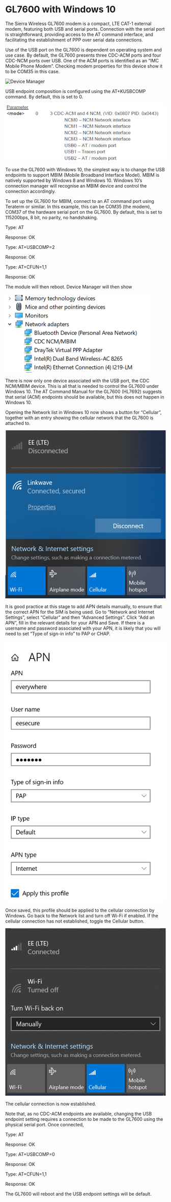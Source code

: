 # GL7600 with Windows 10

The Sierra Wireless GL7600 modem is a compact, LTE CAT-1 external modem, featuring both USB and serial ports. Connection with the serial port is straightforward, providing access to the AT command interface, and facilitating the establishment of PPP over serial data connections.

Use of the USB port on the GL7600 is dependent on operating system and use case. By default, the GL7600 presents three CDC-ACM ports and four CDC-NCM ports over USB. One of the ACM ports is identified as an “IMC Mobile Phone Modem”. Checking modem properties for this device show it to be COM35 in this case.
 
![Device Manager](https://linkwavetech.github.io/airlink-gl7600/blob/master/Images/DEVMGR.png)

USB endpoint composition is configured using the AT+KUSBCOMP command. By default, this is set to 0.

![Parameter](https://github.com/linkwavetech/airlink-gl7600/blob/master/Images/2PARAMETER.png)

To use the GL7600 with Windows 10, the simplest way is to change the USB endpoints to support MBIM (Mobile Broadband Interface Model). MBIM is natively supported by Windows 8 and Windows 10. Windows 10’s connection manager will recognise an MBIM device and control the connection accordingly.

To set up the GL7600 for MBIM, connect to an AT command port using Teraterm or similar. In this example, this can be COM35 (the modem), COM37 of the hardware serial port on the GL7600. By default, this is set to 115200bps, 8 bit, no parity, no handshaking.

Type:		 AT <Enter>
 
Response:	OK

Type: 		AT+USBCOMP=2 <Enter>
 
Response:	OK

Type:		 AT+CFUN=1,1 <Enter>
 
Response:	OK


The module will then reboot. Device Manager will then show
 
 ![Device Manager after reboot](https://github.com/linkwavetech/airlink-gl7600/blob/master/Images/3DEVMAN.png)
 
There is now only one device associated with the USB port, the CDC NCM/MBIM device. This is all that is needed to control the GL7600 under Windows 10. The AT Command Manual for the GL7600 (HL7692) suggests that serial (ACM) endpoints should be available, but this does not happen in Windows 10.

Opening the Network list in Windows 10 now shows a button for “Cellular”, together with an entry showing the cellular network that the GL7600 is attached to. 
 
  ![Networks](https://github.com/linkwavetech/airlink-gl7600/blob/master/Images/4NETWORKS.png)
 
It is good practice at this stage to add APN details manually, to ensure that the correct APN for the SIM is being used. Go to “Network and Internet Settings”, select “Cellular” and then “Advanced Settings”. Click “Add an APN”, fill in the relevant details for your APN and Save. If there is a username and password associated with your APN, it is likely that you will need to set “Type of sign-in info” to PAP or CHAP. 
 
![APN](https://github.com/linkwavetech/airlink-gl7600/blob/master/Images/5APN.png)

Once saved, this profile should be applied to the cellular connection by Windows. Go back to the Network list and turn off Wi-Fi if enabled. If the cellular connection has not established, toggle the Cellular button. 
 
![Cellular 2](https://github.com/linkwavetech/airlink-gl7600/blob/master/Images/5NETWORK.png)

 The cellular connection is now established.

Note that, as no CDC-ACM endpoints are available, changing the USB endpoint setting requires a connection to be made to the GL7600 using the physical serial port. Once connected, 

Type:		 AT <Enter>
 
Response:	OK

Type: 		AT+USBCOMP=0 <Enter>
 
Response:	OK

Type:		 AT+CFUN=1,1 <Enter>
 
Response:	OK
 
 
The GL7600 will reboot and the USB endpoint settings will be default.
